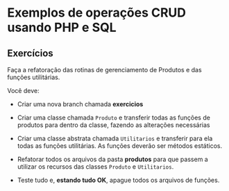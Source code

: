 # Exemplos de operações CRUD usando PHP e SQL

## Exercícios

Faça a refatoração das rotinas de gerenciamento de Produtos e das funções utilitárias.

Você deve:

- Criar uma nova branch chamada **exercicios**

- Criar uma classe chamada `Produto` e transferir todas as funções de produtos para dentro da classe, fazendo as alterações necessárias

- Criar uma classe abstrata chamada `Utilitarios` e transferir para ela todas as funções utilitárias. As funções deverão ser métodos estáticos. 

- Refatorar todos os arquivos da pasta **produtos** para que passem a utilizar os recursos das classes `Produto` e `Utilitarios`.

- Teste tudo e, **estando tudo OK**, apague todos os arquivos de funções.

